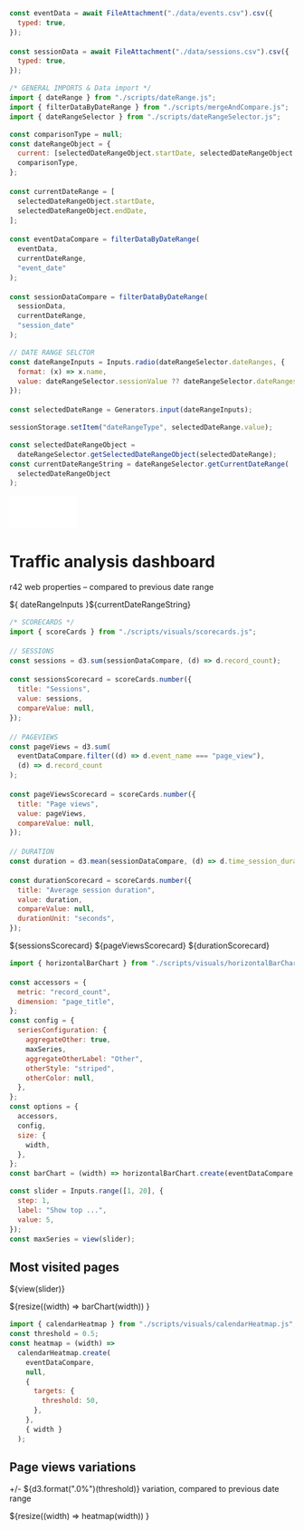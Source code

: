 ```js
const eventData = await FileAttachment("./data/events.csv").csv({
  typed: true,
});

const sessionData = await FileAttachment("./data/sessions.csv").csv({
  typed: true,
});
```

```js
/* GENERAL IMPORTS & Data import */
import { dateRange } from "./scripts/dateRange.js";
import { filterDataByDateRange } from "./scripts/mergeAndCompare.js";
import { dateRangeSelector } from "./scripts/dateRangeSelector.js";
```

```js
const comparisonType = null;
const dateRangeObject = {
  current: [selectedDateRangeObject.startDate, selectedDateRangeObject.endDate],
  comparisonType,
};

const currentDateRange = [
  selectedDateRangeObject.startDate,
  selectedDateRangeObject.endDate,
];

const eventDataCompare = filterDataByDateRange(
  eventData,
  currentDateRange,
  "event_date"
);

const sessionDataCompare = filterDataByDateRange(
  sessionData,
  currentDateRange,
  "session_date"
);
```

```js
// DATE RANGE SELCTOR
const dateRangeInputs = Inputs.radio(dateRangeSelector.dateRanges, {
  format: (x) => x.name,
  value: dateRangeSelector.sessionValue ?? dateRangeSelector.dateRanges[0],
});

const selectedDateRange = Generators.input(dateRangeInputs);
```

```js
sessionStorage.setItem("dateRangeType", selectedDateRange.value);
```

```js
const selectedDateRangeObject =
  dateRangeSelector.getSelectedDateRangeObject(selectedDateRange);
const currentDateRangeString = dateRangeSelector.getCurrentDateRange(
  selectedDateRangeObject
);
```

<div class="hero">
  <div class="logo">
    <img
      class="logo"
      src="./assets/images/r42-logo-white.svg"
      alt="r42 communication"
    />
  </div>
  <div class="headline">
    <h1>Traffic analysis dashboard</h1>
    <p>r42 web properties – compared to previous date range</p>
    <div class="date-range">${ dateRangeInputs }<span class="date-range-label">${currentDateRangeString}</span></div>
  </div>
</div>

```js
/* SCORECARDS */
import { scoreCards } from "./scripts/visuals/scorecards.js";

// SESSIONS
const sessions = d3.sum(sessionDataCompare, (d) => d.record_count);

const sessionsScorecard = scoreCards.number({
  title: "Sessions",
  value: sessions,
  compareValue: null,
});

// PAGEVIEWS
const pageViews = d3.sum(
  eventDataCompare.filter((d) => d.event_name === "page_view"),
  (d) => d.record_count
);

const pageViewsScorecard = scoreCards.number({
  title: "Page views",
  value: pageViews,
  compareValue: null,
});

// DURATION
const duration = d3.mean(sessionDataCompare, (d) => d.time_session_duration_s_avg);

const durationScorecard = scoreCards.number({
  title: "Average session duration",
  value: duration,
  compareValue: null,
  durationUnit: "seconds",
});
```

<section class="grid grid-cols-3">
   <!-- Scorecards -->
   ${sessionsScorecard}
   ${pageViewsScorecard}
   ${durationScorecard}

</section>

```js
import { horizontalBarChart } from "./scripts/visuals/horizontalBarChart.js";

const accessors = {
  metric: "record_count",
  dimension: "page_title",
};
const config = {
  seriesConfiguration: {
    aggregateOther: true,
    maxSeries,
    aggregateOtherLabel: "Other",
    otherStyle: "striped",
    otherColor: null,
  },
};
const options = {
  accessors,
  config,
  size: {
    width,
  },
};
const barChart = (width) => horizontalBarChart.create(eventDataCompare, options);
```

```js
const slider = Inputs.range([1, 20], {
  step: 1,
  label: "Show top ...",
  value: 5,
});
const maxSeries = view(slider);
```

<section class="clear">
<h2>Most visited pages</h2>
  <p>${view(slider)}</p>
  <div>${resize((width) => barChart(width)) }</div>
  <!-- <div class="content-link-container">
    <a href="./dashboard/content" class="content-link">content analysis</a>
  </div> -->
</section>

```js
import { calendarHeatmap } from "./scripts/visuals/calendarHeatmap.js";
const threshold = 0.5;
const heatmap = (width) =>
  calendarHeatmap.create(
    eventDataCompare,
    null,
    {
      targets: {
        threshold: 50,
      },
    },
    { width }
  );
```

<section>
  <h2>Page views variations</h2>
  <p>+/- ${d3.format(".0%")(threshold)} variation, compared to previous date range</p>
  <div>${resize((width) => heatmap(width)) }</div>
  <!-- <div class="content-link-container">
    <a href="./dashboard/traffic-trends" class="content-link">sessions & events</a>
  </div> -->
</section>
